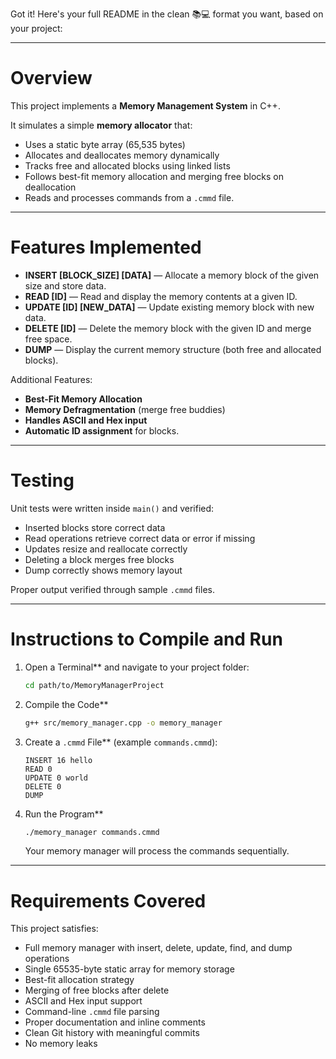 Got it! Here's your full README in the clean 📚💻 format you want, based on your project:

---

#  Overview

This project implements a **Memory Management System** in C++.

It simulates a simple **memory allocator** that:

- Uses a static byte array (65,535 bytes)
- Allocates and deallocates memory dynamically
- Tracks free and allocated blocks using linked lists
- Follows best-fit memory allocation and merging free blocks on deallocation
- Reads and processes commands from a `.cmmd` file.

---

#  Features Implemented

- **INSERT [BLOCK_SIZE] [DATA]** — Allocate a memory block of the given size and store data.
- **READ [ID]** — Read and display the memory contents at a given ID.
- **UPDATE [ID] [NEW_DATA]** — Update existing memory block with new data.
- **DELETE [ID]** — Delete the memory block with the given ID and merge free space.
- **DUMP** — Display the current memory structure (both free and allocated blocks).

Additional Features:

- **Best-Fit Memory Allocation**  
- **Memory Defragmentation** (merge free buddies)
- **Handles ASCII and Hex input**  
- **Automatic ID assignment** for blocks.

---

#  Testing

Unit tests were written inside `main()` and verified:

- Inserted blocks store correct data
- Read operations retrieve correct data or error if missing
- Updates resize and reallocate correctly
- Deleting a block merges free blocks
- Dump correctly shows memory layout

 Proper output verified through sample `.cmmd` files.

---

# Instructions to Compile and Run

1. Open a Terminal** and navigate to your project folder:

   ```bash
   cd path/to/MemoryManagerProject
   ```

2. Compile the Code**

   ```bash
   g++ src/memory_manager.cpp -o memory_manager
   ```

3. Create a `.cmmd` File** (example `commands.cmmd`):

   ```
   INSERT 16 hello
   READ 0
   UPDATE 0 world
   DELETE 0
   DUMP
   ```

4. Run the Program**

   ```bash
   ./memory_manager commands.cmmd
   ```

   Your memory manager will process the commands sequentially.

---

#  Requirements Covered

This project satisfies:

- Full memory manager with insert, delete, update, find, and dump operations
- Single 65535-byte static array for memory storage
- Best-fit allocation strategy
- Merging of free blocks after delete
- ASCII and Hex input support
- Command-line `.cmmd` file parsing
- Proper documentation and inline comments
- Clean Git history with meaningful commits
- No memory leaks

